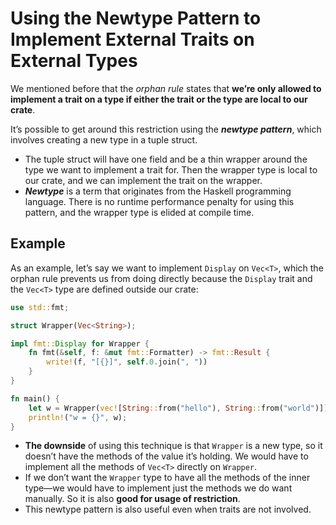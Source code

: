 # Using the Newtype Pattern to Implement External Traits on External Types

We mentioned before that the *orphan rule* states that **we’re only allowed to implement a trait on a type if either the trait or the type are local to our crate**.

It’s possible to get around this restriction using the ***newtype pattern***, which involves creating a new type in a tuple struct.

* The tuple struct will have one field and be a thin wrapper around the type we want to implement a trait for. Then the wrapper type is local to our crate, and we can implement the trait on the wrapper.
* ***Newtype*** is a term that originates from the Haskell programming language. There is no runtime performance penalty for using this pattern, and the wrapper type is elided at compile time.

## Example

As an example, let’s say we want to implement `Display` on `Vec<T>`, which the orphan rule prevents us from doing directly because the `Display` trait and the `Vec<T>` type are defined outside our crate:

```rust
use std::fmt;

struct Wrapper(Vec<String>);

impl fmt::Display for Wrapper {
    fn fmt(&self, f: &mut fmt::Formatter) -> fmt::Result {
        write!(f, "[{}]", self.0.join(", "))
    }
}

fn main() {
    let w = Wrapper(vec![String::from("hello"), String::from("world")]);
    println!("w = {}", w);
}
```

* **The downside** of using this technique is that `Wrapper` is a new type, so it doesn’t have the methods of the value it’s holding. We would have to implement all the methods of `Vec<T>` directly on `Wrapper`.
* If we don’t want the `Wrapper` type to have all the methods of the inner type—we would have to implement just the methods we do want manually. So it is also **good for usage of restriction**.
* This newtype pattern is also useful even when traits are not involved.